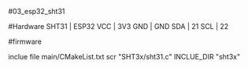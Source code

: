 #03_esp32_sht31

#Hardware
SHT31       |   ESP32
VCC         |   3V3
GND         |   GND
SDA         |   21
SCL         |   22

#firmware

inclue file main/CMakeList.txt
    scr "SHT3x/sht31.c"
    INCLUE_DIR "sht3x"